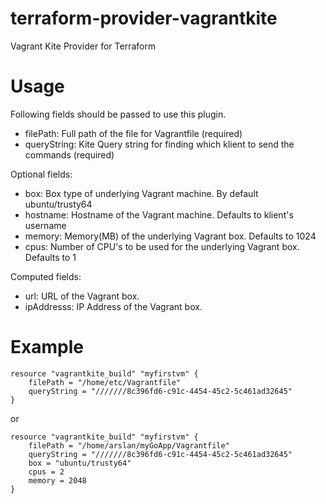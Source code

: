 # terraform-provider-vagrantkite
Vagrant Kite Provider for Terraform

# Usage

Following fields should be passed to use this plugin.

- filePath: Full path of the file for Vagrantfile (required)
- queryString: Kite Query string for finding which klient to send the commands (required)

Optional fields:

- box: Box type of underlying Vagrant machine. By default ubuntu/trusty64
- hostname: Hostname of the Vagrant machine. Defaults to klient's username
- memory: Memory(MB) of the underlying Vagrant box. Defaults to 1024
- cpus: Number of CPU's to be used for the underlying Vagrant box. Defaults to 1

Computed fields:

- url: URL of the Vagrant box.
- ipAddresss: IP Address of the Vagrant box.

# Example

```
resource "vagrantkite_build" "myfirstvm" {
    filePath = "/home/etc/Vagrantfile"
    queryString = "///////8c396fd6-c91c-4454-45c2-5c461ad32645"
}
```

or

```
resource "vagrantkite_build" "myfirstvm" {
    filePath = "/home/arslan/myGoApp/Vagrantfile"
    queryString = "///////8c396fd6-c91c-4454-45c2-5c461ad32645"
	box = "ubuntu/trusty64"
	cpus = 2
	memory = 2048
}
```
